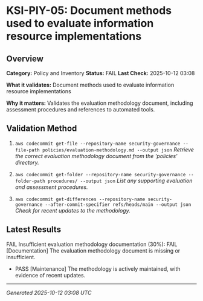 # KSI-PIY-05: Document methods used to evaluate information resource implementations

## Overview

**Category:** Policy and Inventory
**Status:** FAIL
**Last Check:** 2025-10-12 03:08

**What it validates:** Document methods used to evaluate information resource implementations

**Why it matters:** Validates the evaluation methodology document, including assessment procedures and references to automated tools.

## Validation Method

1. `aws codecommit get-file --repository-name security-governance --file-path policies/evaluation-methodology.md --output json`
   *Retrieve the correct evaluation methodology document from the 'policies' directory.*

2. `aws codecommit get-folder --repository-name security-governance --folder-path procedures/ --output json`
   *List any supporting evaluation and assessment procedures.*

3. `aws codecommit get-differences --repository-name security-governance --after-commit-specifier refs/heads/main --output json`
   *Check for recent updates to the methodology.*

## Latest Results

FAIL Insufficient evaluation methodology documentation (30%): FAIL [Documentation] The evaluation methodology document is missing or insufficient.
- PASS [Maintenance] The methodology is actively maintained, with evidence of recent updates.

---
*Generated 2025-10-12 03:08 UTC*